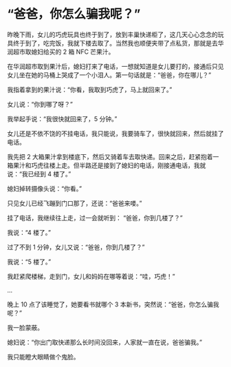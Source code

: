 # “爸爸，你怎么骗我呢？”

昨晚下雨，女儿的巧虎玩具也终于到了，放到丰巢快递柜了，这几天心心念念的玩具终于到了，吃完饭，我就下楼去取了。当然我也顺便夹带了点私货，那就是去华润超市取媳妇给买的 2 箱 NFC 芒果汁。

在华润超市取到果汁后，媳妇打来了电话，一想就知道是女儿要打的，接通后只见女儿坐在她的马桶上哭成了一个小泪人。第一句话就是：“爸爸，你在哪儿？”

我指着拿到的果汁说：“你看，我取到巧虎了，马上就回来了。”

女儿说：“你到哪了呀？”

我举起手说：“我很快就回来了，5 分钟。”

女儿还是不依不饶的不挂电话，我只能说，我要骑车了，很快就回来，然后就挂了电话。

我先把 2 大箱果汁拿到楼底下，然后又骑着车去取快递。回来之后，赶紧抱着一箱果汁和巧虎往楼上走。但半路还是接到了媳妇的电话，刚接通电话，我就说：“我已经到 4 楼了。”

媳妇掉转摄像头说：“你看。”

只见女儿已经飞蹦到门口那了，还说：“爸爸来喽。”

挂了电话，我继续往上走，过一会就听到： “爸爸，你到几楼了？”

我说：“4 楼了。”

过了不到 1 分钟，女儿又说：“爸爸，你到几楼了？”

我说：“5 楼了。”

我赶紧爬楼梯，走到门，女儿和妈妈在哪等着说：“哇，巧虎！”

...

晚上 10 点了该睡觉了，她要看书就哪个 3 本新书，突然说：“爸爸，你怎么骗我呢？”

我一脸蒙蔽。

媳妇说：“你出门取快递那么长时间没回来，人家就一直在说，爸爸骗我。”

我只能瞪大眼睛做个鬼脸。

